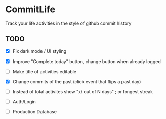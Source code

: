 # CommitLife

Track your life activities in the style of github commit history

## TODO
- [x] Fix dark mode / UI styling
- [x] Improve "Complete today" button, change button when already logged
- [ ] Make title of activities editable
- [x] Change commits of the past (click event that flips a past day)
- [ ] Instead of total activites show "x/ out of N days" ; or longest streak

- [ ] Auth/Login
- [ ] Production Database
